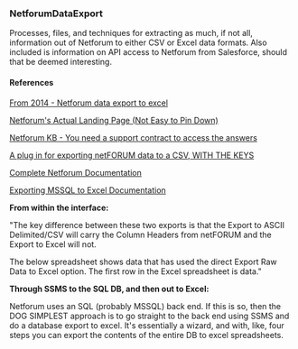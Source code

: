### NetforumDataExport

Processes, files, and techniques for extracting as much, if not all, information out of Netforum to either CSV or Excel data formats.  Also included is information on API access to Netforum from Salesforce, should that be deemed interesting.

#### References

[From 2014 - Netforum data export to excel](https://gravitatesolutions.com/export-netforum-data-to-excel/)

[Netforum's Actual Landing Page (Not Easy to Pin Down)](http://www.abila.com/association-software/association-management/netforum-enterprise/)

[Netforum KB - You need a support contract to access the answers](http://kb.abila.com/)

[A plug in for exporting netFORUM data to a CSV, WITH THE KEYS](https://wordpress.org/plugins/netforum-directory-with-importer/)

[Complete Netforum Documentation](http://documentation.abila.com/netforum-enterprise/2015.1/Default_Left.htm#CSHID=Reports%2FReporting_Services.htm|StartTopic=Content%2FReports%2FReporting_Services.htm|SkinName=Abila)

[Exporting MSSQL to Excel Documentation](https://www.mssqltips.com/sqlservertutorial/202/simple-way-to-export-data-from-sql-server/)

**From within the interface:**

"The key difference between these two exports is that the Export to ASCII Delimited/CSV will carry the Column Headers from netFORUM and the Export to Excel will not.

The below spreadsheet shows data that has used the direct Export Raw Data to Excel option. The first row in the Excel spreadsheet is data."

**Through SSMS to the SQL DB, and then out to Excel:**

Netforum uses an SQL (probably MSSQL) back end.  If this is so, then the DOG SIMPLEST approach is to go straight to the back end using SSMS and do a database export to excel.  It's essentially a wizard, and with, like, four steps you can export the contents of the entire DB to excel spreadsheets.

